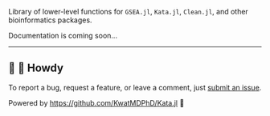 Library of lower-level functions for `GSEA.jl`, `Kata.jl`, `Clean.jl`, and other bioinformatics packages.

Documentation is coming soon...

---

## 👋 🤠 Howdy

To report a bug, request a feature, or leave a comment, just [submit an issue](https://github.com/KwatMDPhD/BioinformaticsCore.jl/issues/new/choose).

Powered by https://github.com/KwatMDPhD/Kata.jl 🌝
